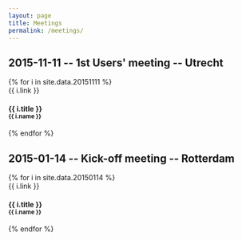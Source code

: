 ```yaml
---
layout: page
title: Meetings
permalink: /meetings/
---
```



## 2015-11-11 -- 1st Users' meeting -- Utrecht

<div class="row">
{% for i in site.data.20151111 %}
  <div class="col-xs-12 col-md-4">
    <div class="thumbnail">
      {{ i.link }}
      <div class="caption">
        <h4>{{ i.title }}
        <br />
        <small>{{ i.name }}</small>
        </h4>
      </div>
    </div>
  </div>
{% endfor %}
</div>




## 2015-01-14 -- Kick-off meeting -- Rotterdam

<div class="row">
{% for i in site.data.20150114 %}
  <div class="col-xs-12 col-md-4">
    <div class="thumbnail">
      {{ i.link }}
      <div class="caption">
        <h4>{{ i.title }}
        <br />
        <small>{{ i.name }}</small>
        </h4>
      </div>
    </div>
  </div>
{% endfor %}
</div>




